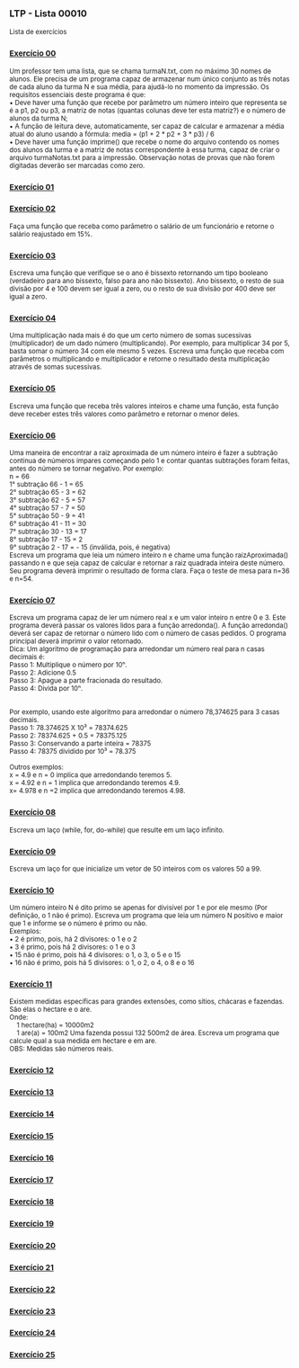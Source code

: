 ### LTP - Lista 00010
<sub>Lista de exercícios</sub>

### <sub>[Exercício 00](https://github.com/albertocerqueira/logica-tecnica-programacao/blob/master/src/br/com/logica/tecnicas/programacao/exercicios00010/Exercicio00.java "Exercício 00")</sub>
<sub>Um professor tem uma lista, que se chama turmaN.txt, com no máximo 30 nomes de alunos. Ele precisa de um programa capaz de armazenar num único conjunto as três notas de cada aluno da turma N e sua média, para ajudá-lo no momento da impressão. Os requisitos essenciais deste programa é que:  
• Deve haver uma função que recebe por parâmetro um número inteiro que representa se é a p1, p2 ou p3, a matriz de notas (quantas colunas deve ter esta matriz?) e o número de alunos da turma N;  
• A função de leitura deve, automaticamente, ser capaz de calcular e armazenar a média atual do aluno usando a fórmula: media = (p1 + 2 * p2 + 3 * p3) / 6  
• Deve haver uma função imprime() que recebe o nome do arquivo contendo os nomes dos alunos da turma e a matriz de notas correspondente à essa turma, capaz de criar o arquivo turmaNotas.txt para a impressão. Observação notas de provas que não forem digitadas deverão ser marcadas como zero.</sub>

### <sub>[Exercício 01](https://github.com/albertocerqueira/logica-tecnica-programacao/blob/master/src/br/com/logica/tecnicas/programacao/exercicios00010/Exercicio01.java "Exercício 01")</sub>  
<sub></sub>  
	 
### <sub>[Exercício 02](https://github.com/albertocerqueira/logica-tecnica-programacao/blob/master/src/br/com/logica/tecnicas/programacao/exercicios00010/Exercicio02.java "Exercício 02")</sub>  
<sub>Faça uma função que receba como parâmetro o salário de um funcionário e retorne o salário reajustado em 15%.</sub>  
	 
### <sub>[Exercício 03](https://github.com/albertocerqueira/logica-tecnica-programacao/blob/master/src/br/com/logica/tecnicas/programacao/exercicios00010/Exercicio03.java "Exercício 03")</sub>
<sub>Escreva uma função que verifique se o ano é bissexto retornando um tipo booleano (verdadeiro para ano bissexto, falso para ano não bissexto). Ano bissexto, o resto de sua divisão por 4 e 100 devem ser igual a zero, ou o resto de sua divisão por 400 deve ser igual a zero.</sub>  

### <sub>[Exercício 04](https://github.com/albertocerqueira/logica-tecnica-programacao/blob/master/src/br/com/logica/tecnicas/programacao/exercicios00010/Exercicio04.java "Exercício 04")</sub>
<sub>Uma multiplicação nada mais é do que um certo número de somas sucessivas (multiplicador) de um dado número (multiplicando). Por exemplo, para multiplicar 34 por 5, basta somar o número 34 com ele mesmo 5 vezes. Escreva uma função que receba com parâmetros o multiplicando e multiplicador e retorne o resultado desta multiplicação através de somas sucessivas.</sub>  
	 
### <sub>[Exercício 05](https://github.com/albertocerqueira/logica-tecnica-programacao/blob/master/src/br/com/logica/tecnicas/programacao/exercicios00010/Exercicio05.java "Exercício 05")</sub>
<sub>Escreva uma função que receba três valores inteiros e chame uma função, esta função deve receber estes três valores como parâmetro e retornar o menor deles.</sub>  

### <sub>[Exercício 06](https://github.com/albertocerqueira/logica-tecnica-programacao/blob/master/src/br/com/logica/tecnicas/programacao/exercicios00010/Exercicio06.java "Exercício 06")</sub>
<sub>Uma maneira de encontrar a raiz aproximada de um número inteiro é fazer a subtração continua de números impares começando pelo 1 e contar quantas subtrações foram feitas, antes do número se tornar negativo. Por exemplo:  
n = 66  
1° subtração 66 - 1  = 65  
2° subtração 65 - 3  = 62  
3° subtração 62 - 5  = 57  
4° subtração 57 - 7  = 50  
5° subtração 50 - 9  = 41  
6° subtração 41 - 11 = 30  
7° subtração 30 - 13 = 17  
8° subtração 17 - 15 = 2  
9° subtração 2  - 17 = - 15 (inválida, pois, é negativa)  
Escreva um programa que leia um número inteiro n e chame uma função raizAproximada() passando n e que seja capaz de calcular e retornar a raiz quadrada inteira deste número. Seu programa deverá imprimir o resultado de forma clara. Faça o teste de mesa para n=36 e n=54.</sub>  

### <sub>[Exercício 07](https://github.com/albertocerqueira/logica-tecnica-programacao/blob/master/src/br/com/logica/tecnicas/programacao/exercicios00010/Exercicio07.java "Exercício 07")</sub>
<sub>Escreva um programa capaz de ler um número real x e um valor inteiro n entre 0 e 3. Este programa deverá passar os valores lidos para a função arredonda(). A função arredonda() deverá ser capaz de retornar o número lido com o número de casas pedidos. O programa principal deverá imprimir o valor retornado.  
Dica: Um algoritmo de programação para arredondar um número real para n casas decimais é:  
Passo 1: Multiplique o número por 10ⁿ.  
Passo 2: Adicione 0.5  
Passo 3: Apague a parte fracionada do resultado.  
Passo 4: Divida por 10ⁿ.  
<br />  
Por exemplo, usando este algoritmo para arredondar o número 78,374625 para 3 casas decimais.  
Passo 1: 78.374625 X 10³ = 78374.625  
Passo 2: 78374.625 + 0.5 = 78375.125  
Passo 3: Conservando a parte inteira = 78375  
Passo 4: 78375 dividido por 10³ = 78.375  
<br />
Outros exemplos:  
x = 4.9 e n = 0 implica que arredondando teremos 5.  
x = 4.92 e n = 1 implica que arredondando teremos 4.9.  
x= 4.978 e n =2 implica que arredondando teremos 4.98.</sub>  

### <sub>[Exercício 08](https://github.com/albertocerqueira/logica-tecnica-programacao/blob/master/src/br/com/logica/tecnicas/programacao/exercicios00010/Exercicio08.java "Exercício 08")</sub>
<sub>Escreva um laço (while, for, do-while) que resulte em um laço infinito.</sub>  

### <sub>[Exercício 09](https://github.com/albertocerqueira/logica-tecnica-programacao/blob/master/src/br/com/logica/tecnicas/programacao/exercicios00010/Exercicio09.java "Exercício 09")</sub>
<sub>Escreva um laço for que inicialize um vetor de 50 inteiros com os valores 50 a 99.</sub>

### <sub>[Exercício 10](https://github.com/albertocerqueira/logica-tecnica-programacao/blob/master/src/br/com/logica/tecnicas/programacao/exercicios00010/Exercicio10.java "Exercício 10")</sub>
<sub>Um número inteiro N é dito primo se apenas for divisível por 1 e por ele mesmo (Por definição, o 1 não é primo). Escreva um programa que leia um número N positivo e maior que 1 e informe se o número é primo ou não.  
Exemplos:  
• 2 é primo, pois, há 2 divisores: o 1 e o 2  
• 3 é primo, pois há 2 divisores: o 1 e o 3  
• 15 não é primo, pois há 4 divisores: o 1, o 3, o 5 e o 15  
• 16 não é primo, pois há 5 divisores: o 1, o 2, o 4, o 8 e o 16</sub>

### <sub>[Exercício 11](https://github.com/albertocerqueira/logica-tecnica-programacao/blob/master/src/br/com/logica/tecnicas/programacao/exercicios00010/Exercicio11.java "Exercício 11")</sub>
<sub>Existem medidas específicas para grandes extensões, como sítios, chácaras e fazendas. São elas o hectare e o are.  
Onde:  
&nbsp;&nbsp;&nbsp;&nbsp;1 hectare(ha) = 10000m2  
&nbsp;&nbsp;&nbsp;&nbsp;1 are(a) = 100m2
Uma fazenda possui 132 500m2 de área. Escreva um programa que calcule qual a sua medida em hectare e em are.  
OBS: Medidas são números reais.</sub>

### <sub>[Exercício 12](https://github.com/albertocerqueira/logica-tecnica-programacao/blob/master/src/br/com/logica/tecnicas/programacao/exercicios00010/Exercicio12.java "Exercício 12")</sub>
<sub></sub>

### <sub>[Exercício 13](https://github.com/albertocerqueira/logica-tecnica-programacao/blob/master/src/br/com/logica/tecnicas/programacao/exercicios00010/Exercicio13.java "Exercício 13")</sub>
<sub></sub>

### <sub>[Exercício 14](https://github.com/albertocerqueira/logica-tecnica-programacao/blob/master/src/br/com/logica/tecnicas/programacao/exercicios00010/Exercicio14.java "Exercício 14")</sub>
<sub></sub>

### <sub>[Exercício 15](https://github.com/albertocerqueira/logica-tecnica-programacao/blob/master/src/br/com/logica/tecnicas/programacao/exercicios00010/Exercicio15.java "Exercício 15")</sub>
<sub></sub>

### <sub>[Exercício 16](https://github.com/albertocerqueira/logica-tecnica-programacao/blob/master/src/br/com/logica/tecnicas/programacao/exercicios00010/Exercicio16.java "Exercício 16")</sub>
<sub></sub>

### <sub>[Exercício 17](https://github.com/albertocerqueira/logica-tecnica-programacao/blob/master/src/br/com/logica/tecnicas/programacao/exercicios00010/Exercicio17.java "Exercício 17")</sub>
<sub></sub>

### <sub>[Exercício 18](https://github.com/albertocerqueira/logica-tecnica-programacao/blob/master/src/br/com/logica/tecnicas/programacao/exercicios00010/Exercicio18.java "Exercício 18")</sub>
<sub></sub>

### <sub>[Exercício 19](https://github.com/albertocerqueira/logica-tecnica-programacao/blob/master/src/br/com/logica/tecnicas/programacao/exercicios00010/Exercicio19.java "Exercício 19")</sub>
<sub></sub>

### <sub>[Exercício 20](https://github.com/albertocerqueira/logica-tecnica-programacao/blob/master/src/br/com/logica/tecnicas/programacao/exercicios00010/Exercicio20.java "Exercício 20")</sub>
<sub></sub>

### <sub>[Exercício 21](https://github.com/albertocerqueira/logica-tecnica-programacao/blob/master/src/br/com/logica/tecnicas/programacao/exercicios00010/Exercicio21.java "Exercício 21")</sub>
<sub></sub>

### <sub>[Exercício 22](https://github.com/albertocerqueira/logica-tecnica-programacao/blob/master/src/br/com/logica/tecnicas/programacao/exercicios00010/Exercicio22.java "Exercício 22")</sub>
<sub></sub>

### <sub>[Exercício 23](https://github.com/albertocerqueira/logica-tecnica-programacao/blob/master/src/br/com/logica/tecnicas/programacao/exercicios00010/Exercicio23.java "Exercício 23")</sub>
<sub></sub>

### <sub>[Exercício 24](https://github.com/albertocerqueira/logica-tecnica-programacao/blob/master/src/br/com/logica/tecnicas/programacao/exercicios00010/Exercicio24.java "Exercício 24")</sub>
<sub></sub>

### <sub>[Exercício 25](https://github.com/albertocerqueira/logica-tecnica-programacao/blob/master/src/br/com/logica/tecnicas/programacao/exercicios00010/Exercicio25.java "Exercício 25")</sub>
<sub></sub>

